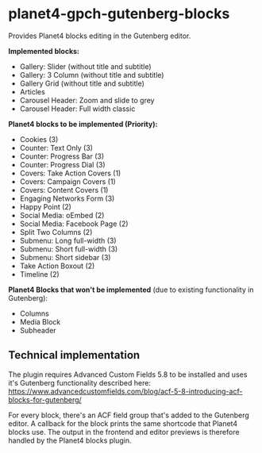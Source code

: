 # planet4-gpch-gutenberg-blocks
Provides Planet4 blocks editing in the Gutenberg editor.

**Implemented blocks:**
* Gallery: Slider (without title and subtitle)
* Gallery: 3 Column (without title and subtitle)
* Gallery Grid (without title and subtitle)
* Articles
* Carousel Header: Zoom and slide to grey
* Carousel Header: Full width classic

**Planet4 blocks to be implemented (Priority):**
* Cookies (3)
* Counter: Text Only (3)
* Counter: Progress Bar (3)
* Counter: Progress Dial (3)
* Covers: Take Action Covers (1)
* Covers: Campaign Covers (1)
* Covers: Content Covers (1)
* Engaging Networks Form (3)
* Happy Point (2)
* Social Media: oEmbed (2)
* Social Media: Facebook Page (2)
* Split Two Columns (2)
* Submenu: Long full-width (3)
* Submenu: Short full-width (3)
* Submenu: Short sidebar (3)
* Take Action Boxout (2)
* Timeline (2)


**Planet4 Blocks that won't be implemented** (due to existing functionality in Gutenberg):
* Columns
* Media Block
* Subheader



## Technical implementation

The plugin requires Advanced Custom Fields 5.8 to be installed and uses it's Gutenberg functionality described here: https://www.advancedcustomfields.com/blog/acf-5-8-introducing-acf-blocks-for-gutenberg/

For every block, there's an ACF field group that's added to the Gutenberg editor. A callback for the block prints the same shortcode that Planet4 blocks use. The output in the frontend and editor previews is therefore handled by the Planet4 blocks plugin.

